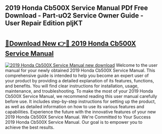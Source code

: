 ## 2019 Honda Cb500X Service Manual PDf Free Download - Part-uO2 Service Owner Guide - User Repair Edition pljKT

# <h2><a href="http://cf20331.oget.top/?id=2019+Honda+Cb500X+Service+Manual">🔗Download New 👉🔴 2019 Honda Cb500X Service Manual</a></h2>

[![2019 Honda Cb500X Service Manual new download](https://i.imgur.com/5g1atiW.png)](http://cf20331.oget.top/?id=2019+Honda+Cb500X+Service+Manual)
Welcome to the user manual for your newly obtained 2019 Honda Cb500X Service Manual. This comprehensive guide is intended to help you become an expert user of your product by providing a detailed explanation of its features, functions, and benefits. You will find clear instructions for installation, usage, maintenance, and troubleshooting. To make the most of your 2019 Honda Cb500X Service Manual, we recommend reading this user manual carefully before use. It includes step-by-step instructions for setting up the product, as well as detailed information on how to use its various features and capabilities. Experience the future with the innovative features of your new 2019 Honda Cb500X Service Manual. We're Committed to Your Success 2019 Honda Cb500X Service Manual. Our goal is to empower you to achieve the best results.
